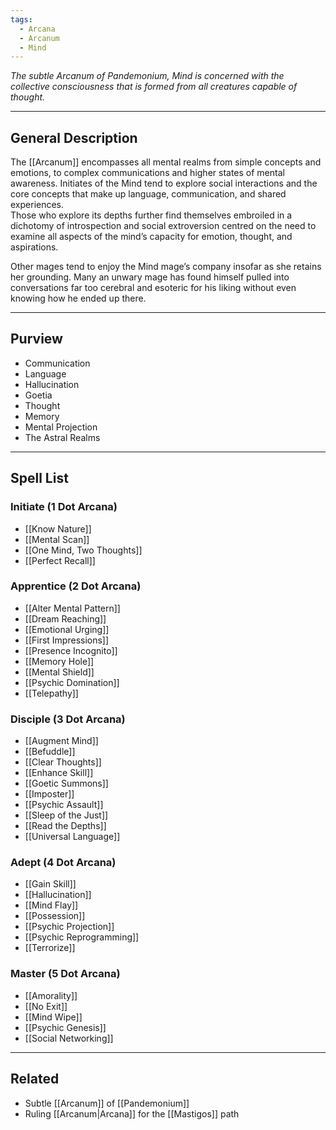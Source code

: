 ```yaml
---
tags:
  - Arcana
  - Arcanum
  - Mind
---
```


_The subtle Arcanum of Pandemonium, Mind is concerned with the collective consciousness that is formed from all creatures capable of thought._

---

## General Description

The [[Arcanum]] encompasses all mental realms from simple concepts and emotions, to complex communications and higher states of mental awareness. Initiates of the Mind tend to explore social interactions and the core concepts that make up language, communication, and shared experiences.\
Those who explore its depths further find themselves embroiled in a dichotomy of introspection and social extroversion centred on the need to examine all aspects of the mind’s capacity for emotion, thought, and aspirations.

Other mages tend to enjoy the Mind mage’s company insofar as she retains her grounding. Many an unwary mage has found himself pulled into conversations far too cerebral and esoteric for his liking without even knowing how he ended up there.

---

## Purview

- Communication
- Language
- Hallucination
- Goetia
- Thought
- Memory
- Mental Projection
- The Astral Realms

---

## Spell List

### Initiate (1 Dot Arcana)

- [[Know Nature]]
- [[Mental Scan]]
- [[One Mind, Two Thoughts]]
- [[Perfect Recall]]

### Apprentice (2 Dot Arcana)

- [[Alter Mental Pattern]]
- [[Dream Reaching]]
- [[Emotional Urging]]
- [[First Impressions]]
- [[Presence Incognito]]
- [[Memory Hole]]
- [[Mental Shield]]
- [[Psychic Domination]]
- [[Telepathy]]

### Disciple (3 Dot Arcana)

- [[Augment Mind]]
- [[Befuddle]]
- [[Clear Thoughts]]
- [[Enhance Skill]]
- [[Goetic Summons]]
- [[Imposter]]
- [[Psychic Assault]]
- [[Sleep of the Just]]
- [[Read the Depths]]
- [[Universal Language]]

### Adept (4 Dot Arcana)

- [[Gain Skill]]
- [[Hallucination]]
- [[Mind Flay]]
- [[Possession]]
- [[Psychic Projection]]
- [[Psychic Reprogramming]]
- [[Terrorize]]

### Master (5 Dot Arcana)

- [[Amorality]]
- [[No Exit]]
- [[Mind Wipe]]
- [[Psychic Genesis]]
- [[Social Networking]]

---

## Related

- Subtle [[Arcanum]] of [[Pandemonium]]
- Ruling [[Arcanum|Arcana]] for the [[Mastigos]] path